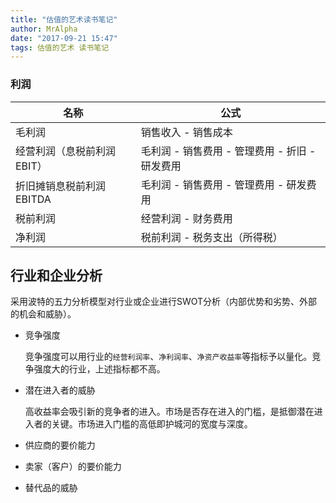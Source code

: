 ```yaml
---
title: "估值的艺术读书笔记"
author: MrAlpha
date: "2017-09-21 15:47"
tags: 估值的艺术 读书笔记
---
```



### 利润

名称  |  公式
--|--
毛利润  |  销售收入 - 销售成本
经营利润（息税前利润 EBIT）  |  毛利润 - 销售费用 - 管理费用 - 折旧 - 研发费用
折旧摊销息税前利润 EBITDA  |  毛利润 - 销售费用 - 管理费用 - 研发费用
税前利润  | 经营利润 - 财务费用
净利润    | 税前利润 - 税务支出（所得税）

## 行业和企业分析

采用波特的五力分析模型对行业或企业进行SWOT分析（内部优势和劣势、外部的机会和威胁）。

- 竞争强度

  竞争强度可以用行业的`经营利润率`、`净利润率`、`净资产收益率`等指标予以量化。竞争强度大的行业，上述指标都不高。

- 潜在进入者的威胁

  高收益率会吸引新的竞争者的进入。市场是否存在进入的门槛，是抵御潜在进入者的关键。市场进入门槛的高低即护城河的宽度与深度。

- 供应商的要价能力

- 卖家（客户）的要价能力

- 替代品的威胁
